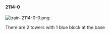 #### 2114-0
![train-2114-0-0.png](https://github.com/lil-lab/nlvr/raw/master/nlvr/train/images/24/train-2114-0-0.png "train-2114-0-0.png")

There are 2 towers with 1 blue block at the base